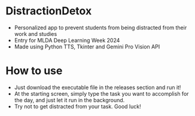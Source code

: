 # DistractionDetox
- Personalized app to prevent students from being distracted from their work and studies
- Entry for MLDA Deep Learning Week 2024
- Made using Python TTS, Tkinter and Gemini Pro Vision API

# How to use
- Just download the executable file in the releases section and run it!
- At the starting screen, simply type the task you want to accomplish for the day, and just let it run in the background.
- Try not to get distracted from your task. Good luck!
